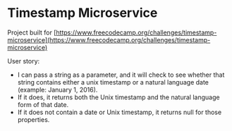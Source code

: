 Timestamp Microservice
=========================
Project built for [https://www.freecodecamp.org/challenges/timestamp-microservice](https://www.freecodecamp.org/challenges/timestamp-microservice)

User story:
- I can pass a string as a parameter, and it will check to see whether that string contains either a unix timestamp or a natural language date (example: January 1, 2016).
- If it does, it returns both the Unix timestamp and the natural language form of that date.
- If it does not contain a date or Unix timestamp, it returns null for those properties.
